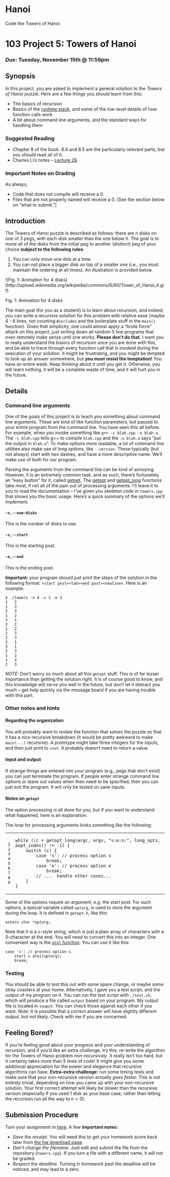 # Hanoi
Code the Towers of Hanoi

<div id="header">

# 103 Project 5: Towers of Hanoi

</div>

### _Due:_ Tuesday, November 15th @ 11:59pm

## Synopsis

In this project, you are asked to implement a general solution to the _Towers of Hanoi_ puzzle. Here are a few things you should learn from this:

*   The basics of recursion
*   Basics of the [runtime stack](http://en.wikipedia.org/wiki/Call_stack), and some of the low-level details of how function calls work
*   A bit about command line arguments, and the standard ways for handling them

### Suggested Reading

*   Chapter 8 of the book. 8.4 and 8.5 are the particularly relevant parts, but you should read all of it.
*   Charles Li’s notes – [Lecture 26](http://www.charlesli.org/pic10a/lectures/lecture26/index.html).

### Important Notes on Grading

As always,

*   Code that does not compile will receive a 0.
*   Files that are not properly named will receive a 0\. (See the section below on “what to submit.”)

## Introduction

The Towers of Hanoi puzzle is described as follows: there are <span class="math inline">_n_</span> disks on one of 3 pegs, with each disk smaller than the one below it. The goal is to move all of the disks from the initial peg to another (distinct) peg of your choice **subject to the following rules**:

1.  You can only move one disk at a time.
2.  You can not place a bigger disk on top of a smaller one (i.e., you must maintain the ordering at all times). An illustration is provided below.

<div class="figure">![Fig. 1: Animation for 4 disks](http://upload.wikimedia.org/wikipedia/commons/6/60/Tower_of_Hanoi_4.gif)

Fig. 1: Animation for 4 disks

</div>

The main goal (for you as a student) is to learn about recursion, and indeed, you can write a recursive solution for this problem with relative ease (maybe 4 - 6 lines, not counting `#includes` and the boilerplate stuff in the `main()` function). Given that simplicity, one could almost apply a “brute force” attack on this project, just writing down all random 5 line programs that even remotely make sense until one works. **Please don’t do that**. I want you to really understand the basics of recursion once you are done with this, and be able to trace through every function call that is invoked during the execution of your solution. It might be frustrating, and you might be tempted to look up an answer somewhere, but **you must resist the temptation!** You have an entire week. Keep thinking about it until you get it. Otherwise, you will learn nothing, it will be a complete waste of time, and it will hurt you in the future.

## Details

### Command line arguments

One of the goals of this project is to teach you something about command line arguments. These are kind of like function parameters, but passed to your entire program from the command line. You have seen this all before. For example, when you invoke something like `g++ -c blah.cpp -o blah.o`. The `-c blah.cpp` tells g++ to compile `blah.cpp` and the `-o blah.o` says “put the output in `blah.o`”. To make options more readable, a lot of command line utilities also make use of _long options_, like `--version`. These typically (but not always) start with two dashes, and have a more descriptive name. We’ll make use of both for our program.

Parsing the arguments from the command line can be kind of annoying. However, it is an extremely common task, and as such, there’s fortunately an “easy button” for it, called [getopt](http://www.gnu.org/software/libc/manual/html_node/Getopt.html#Getopt). The [getopt](http://www.gnu.org/software/libc/manual/html_node/Getopt.html#Getopt) and [getopt_long](http://www.gnu.org/software/libc/manual/html_node/Getopt-Long-Options.html#Getopt-Long-Options) functions take most, if not all of the pain out of processing arguments. I’ll leave it to you to read the documentation – I’ve given you skeleton code in `towers.cpp` that shows you the basic usage. Here’s a quick summary of the options we’ll implement.

#### `-n,--num-disks`

This is the number of disks to use.

#### `-s,--start`

This is the starting post.

#### `-e,--end`

This is the ending post.

**Important:** your program should just print the steps of the solution in the following format: `<start post><tab><end post><newline>`. Here is an example:

<div class="sourceCode">

    $ ./towers -n 4 -s 1 -e 3
    1   2
    1   3
    2   3
    1   2
    3   1
    3   2
    1   2
    1   3
    2   3
    2   1
    3   1
    2   3
    1   2
    1   3
    2   3

</div>

_NOTE:_ Don’t worry so much about all this `getopt` stuff. This is of far lesser importance than getting the solution right. It is of course good to know, and this knowledge will serve you well in the future, but don’t let it distract you much – get help quickly via the message board if you are having trouble with this part.

### Other notes and hints

#### Regarding the organization

You will probably want to isolate the function that solves the puzzle so that it has a nice recursive breakdown (it would be pretty awkward to make `main(...)` recursive). A prototype might take three integers for the inputs, and then just print to `cout`. It probably doesn’t need to return a value.

#### Input and output

If strange things are entered into your program (e.g., pegs that don’t exist) you can just terminate the program. If people enter strange command line options or leave out values when then need to be specified, then you can just exit the program. It will only be tested on sane inputs.

#### Notes on `getopt`

The option processing is all done for you, but if you want to understand what happened, here is an explanation.

The loop for processing arguments looks something like the following:

<div class="sourceCode">

<table class="sourceCode cpp numberLines">

<tbody>

<tr class="sourceCode">

<td class="lineNumbers">

<pre>1
2
3
4
5
6
7
8
9
</pre>

</td>

<td class="sourceCode">

    while ((c = getopt_long(argc, argv, "s:e:n:", long_opts, &opt_index)) != -1) {
        switch (c) {
            case 's': // process option s
                break;
            case 'e': // process option e
                break;
            // ...  handle other cases...
        }
    }

</td>

</tr>

</tbody>

</table>

</div>

Some of the options require an argument, e.g. the start post. For such options, a special variable called `optarg`, is used to store the argument during the loop. It is defined in `getopt.h`, like this:

<div class="sourceCode">

    extern char *optarg;

</div>

Note that it is a _c-style string_, which is just a plain array of characters with a 0-character at the end. You will need to convert this into an integer. One convenient way is the [`atol` function](http://www.cplusplus.com/reference/clibrary/cstdlib/atol/). You can use it like this:

<div class="sourceCode">

    case 's': // process option s
        start = atoi(optarg);
        break;

</div>

### Testing

You should be able to test this out with some spare change, or maybe some stray coasters at your home. Alternatively, I gave you a test script, and the output of my program on it. You can run the test script with `./test.sh`, which will produce a file called `output` based on your program. My output file is located in `souput`. You can check those against each other if you want. _Note:_ It is possible that a correct answer will have slightly different output, but not likely. Check with me if you are concerned.

## Feeling Bored?

If you’re feeling good about your progress and your understanding of recursion, and if you’d like an extra challenge, try this: re-write the algorithm for the Towers of Hanoi problem _non-recursively_. It really isn’t too hard, but it certainly takes more than 5 lines of code! It might give you some additional appreciation for the power and elegance that recursive algorithms can have. **Extra-extra challenge:** run some timing tests and make sure that your non-recursive version actually _goes faster._ This is not entirely trivial, depending on how you came up with your non-recursive solution. Your first correct attempt will likely be slower than the recursive version (especially if you used 1 disk as your base case, rather than letting the recursion run all the way to <span class="math inline">_n_ = 0</span>).

## Submission Procedure

Turn your assignment in [here](https://www-cs.ccny.cuny.edu/~wes/CSC103F16/upload.html). A few **important notes:**

*   _Save the receipt._ You will need this to get your homework score back later from [the hw download page](https://www-cs.ccny.cuny.edu/~wes/CSC103F16/download.html).
*   _Don’t change the filename._ Just edit and submit the file from the repository (`towers.cpp`). If you turn a file with a different name, it will not be graded.
*   _Respect the deadline._ Turning in homework past the deadline will be noticed, and may lead to a zero.